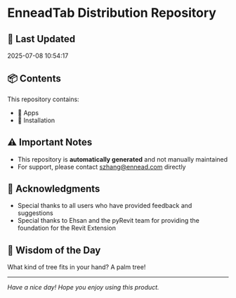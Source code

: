 # EnneadTab Distribution Repository

## 📅 Last Updated
2025-07-08 10:54:17



## 📦 Contents
This repository contains:
- 📂 Apps
- 📂 Installation

## ⚠️ Important Notes
- This repository is **automatically generated** and not manually maintained
- For support, please contact szhang@ennead.com directly

## 🙏 Acknowledgments
- Special thanks to all users who have provided feedback and suggestions
- Special thanks to Ehsan and the pyRevit team for providing the foundation for the Revit Extension

## 💭 Wisdom of the Day
What kind of tree fits in your hand? A palm tree!

---
*Have a nice day! Hope you enjoy using this product.*
